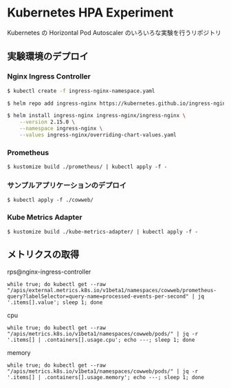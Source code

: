 Kubernetes HPA Experiment
===

Kubernetes の Horizontal Pod Autoscaler のいろいろな実験を行うリポジトリ

実験環境のデプロイ
---

### Nginx Ingress Controller

```bash
$ kubectl create -f ingress-nginx-namespace.yaml

$ helm repo add ingress-nginx https://kubernetes.github.io/ingress-nginx

$ helm install ingress-nginx ingress-nginx/ingress-nginx \
    --version 2.15.0 \
    --namespace ingress-nginx \
    --values ingress-nginx/overriding-chart-values.yaml
```

### Prometheus

```
$ kustomize build ./prometheus/ | kubectl apply -f -
```

### サンプルアプリケーションのデプロイ

```
$ kubectl apply -f ./cowweb/
```

### Kube Metrics Adapter

```
$ kustomize build ./kube-metrics-adapter/ | kubectl apply -f -
```

メトリクスの取得
---

rps@nginx-ingress-controller

```
while true; do kubectl get --raw "/apis/external.metrics.k8s.io/v1beta1/namespaces/cowweb/prometheus-query?labelSelector=query-name=processed-events-per-second" | jq '.items[].value'; sleep 1; done
```

cpu

```
while true; do kubectl get --raw "/apis/metrics.k8s.io/v1beta1/namespaces/cowweb/pods/" | jq -r '.items[] | .containers[].usage.cpu'; echo ---; sleep 1; done
```

memory

```
while true; do kubectl get --raw "/apis/metrics.k8s.io/v1beta1/namespaces/cowweb/pods/" | jq -r '.items[] | .containers[].usage.memory'; echo ---; sleep 1; done
```
